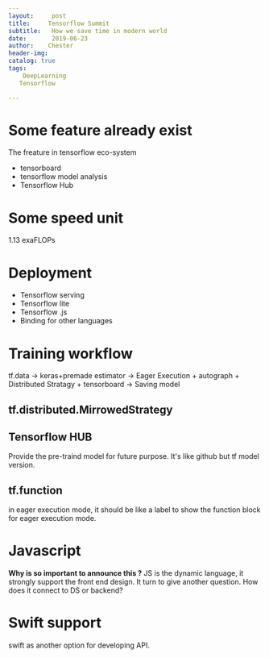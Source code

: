 ```yaml
---
layout:     post
title:     Tensorflow Summit
subtitle:   How we save time in modern world
date:       2019-06-23
author:    Chester
header-img: 
catalog: true
tags:
    DeepLearning
   Tensorflow

---
```


# Some feature already exist
The freature in tensorflow eco-system
- tensorboard
- tensorflow model analysis
- Tensorflow Hub
# Some speed unit
1.13 exaFLOPs


# Deployment
- Tensorflow serving
- Tensorflow lite
- Tensorflow .js
- Binding for other languages

# Training workflow
tf.data -> keras+premade estimator -> Eager Execution + autograph + Distributed Stratagy + tensorboard -> Saving model

## tf.distributed.MirrowedStrategy
## Tensorflow HUB
Provide the pre-traind model for future purpose. It's like github but tf model version.

## tf.function
in eager execution mode, it should be like a label to show the function block for eager execution mode.

# Javascript
**Why is so important to announce this ?**
JS is the dynamic language, it strongly support the front end design. It turn to give another question. How does it connect to DS or backend? 

# Swift support
swift as another option for developing API. 
<!--stackedit_data:
eyJoaXN0b3J5IjpbLTEzMDcxNzkwMzRdfQ==
-->